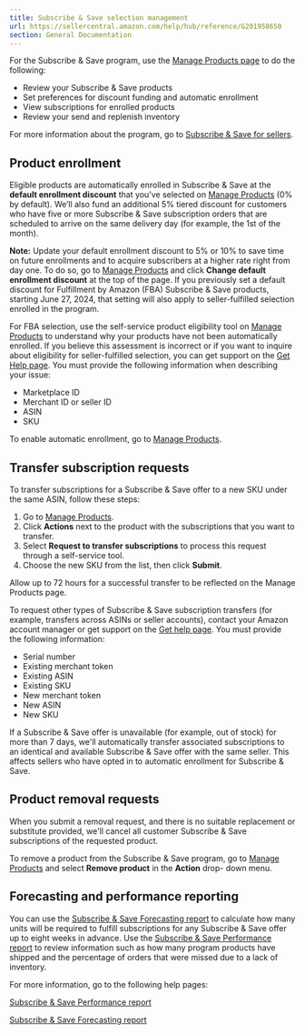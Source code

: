 ```yaml
---
title: Subscribe & Save selection management
url: https://sellercentral.amazon.com/help/hub/reference/G201958650
section: General Documentation
---
```


For the Subscribe & Save program, use the [Manage Products page](/sns/manage)
to do the following:

  * Review your Subscribe & Save products
  * Set preferences for discount funding and automatic enrollment
  * View subscriptions for enrolled products
  * Review your send and replenish inventory

For more information about the program, go to [Subscribe & Save for
sellers](/gp/help/G201620110).

## Product enrollment

Eligible products are automatically enrolled in Subscribe & Save at the
**default enrollment discount** that you’ve selected on [Manage
Products](/sns/manage) (0% by default). We’ll also fund an additional 5%
tiered discount for customers who have five or more Subscribe & Save
subscription orders that are scheduled to arrive on the same delivery day (for
example, the 1st of the month).

**Note:** Update your default enrollment discount to 5% or 10% to save time on
future enrollments and to acquire subscribers at a higher rate right from day
one. To do so, go to [Manage Products](/sns/manage) and click **Change default
enrollment discount** at the top of the page. If you previously set a default
discount for Fulfillment by Amazon (FBA) Subscribe & Save products, starting
June 27, 2024, that setting will also apply to seller-fulfilled selection
enrolled in the program.

For FBA selection, use the self-service product eligibility tool on [Manage
Products](/sns/manage) to understand why your products have not been
automatically enrolled. If you believe this assessment is incorrect or if you
want to inquire about eligibility for seller-fulfilled selection, you can get
support on the [Get Help page](/help/center).  You must provide the following
information when describing your issue:

  * Marketplace ID
  * Merchant ID or seller ID
  * ASIN
  * SKU

To enable automatic enrollment, go to [Manage Products](/sns/manage).

## Transfer subscription requests

To transfer subscriptions for a Subscribe & Save offer to a new SKU under the
same ASIN, follow these steps:  

  1. Go to [Manage Products](/sns/manage).
  2. Click **Actions** next to the product with the subscriptions that you want to transfer.
  3. Select **Request to transfer subscriptions** to process this request through a self-service tool. 
  4. Choose the new SKU from the list, then click **Submit**.

Allow up to 72 hours for a successful transfer to be reflected on the Manage
Products page.

To request other types of Subscribe & Save subscription transfers (for
example, transfers across ASINs or seller accounts), contact your Amazon
account manager or get support on the [Get help page](/help/center). You must
provide the following information:

  * Serial number
  * Existing merchant token
  * Existing ASIN
  * Existing SKU
  * New merchant token
  * New ASIN
  * New SKU

If a Subscribe & Save offer is unavailable (for example, out of stock) for
more than 7 days, we'll automatically transfer associated subscriptions to an
identical and available Subscribe & Save offer with the same seller. This
affects sellers who have opted in to automatic enrollment for Subscribe &
Save.

## Product removal requests

When you submit a removal request, and there is no suitable replacement or
substitute provided, we'll cancel all customer Subscribe & Save subscriptions
of the requested product.

To remove a product from the Subscribe & Save program, go to [Manage
Products](/sns/manage) and select **Remove product** in the **Action** drop-
down menu.

## Forecasting and performance reporting

You can use the [Subscribe & Save Forecasting
report](/gp/ssof/reports/search.html?recordType=SnSForecasting) to calculate
how many units will be required to fulfill subscriptions for any Subscribe &
Save offer up to eight weeks in advance. Use the [Subscribe & Save Performance
report](/gp/ssof/reports/search.html?recordType=SnSPerformance) to review
information such as how many program products have shipped and the percentage
of orders that were missed due to a lack of inventory.

For more information, go to the following help pages:

[Subscribe & Save Performance report](/gp/help/201711700)

[Subscribe & Save Forecasting report](/gp/help/201711710)

